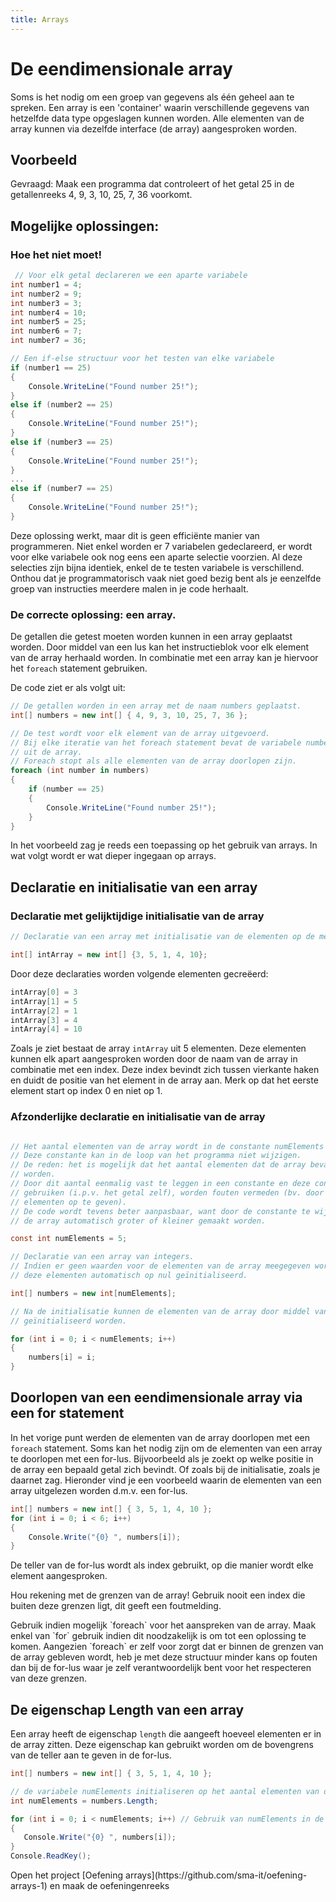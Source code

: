 ```yaml
---
title: Arrays
---
```

# De eendimensionale array

Soms is het nodig om een groep van gegevens als één geheel aan te spreken. Een array is een 'container' waarin verschillende gegevens van hetzelfde data type opgeslagen kunnen worden. Alle elementen van de array kunnen via dezelfde interface (de array) aangesproken worden.

## Voorbeeld 
Gevraagd: Maak een programma dat controleert of het getal 25 in de getallenreeks 4, 9, 3, 10, 25, 7, 36 voorkomt.
    
## Mogelijke oplossingen:
### Hoe het **niet** moet!

```csharp
 // Voor elk getal declareren we een aparte variabele
int number1 = 4;
int number2 = 9;
int number3 = 3;
int number4 = 10;
int number5 = 25;
int number6 = 7;
int number7 = 36;

// Een if-else structuur voor het testen van elke variabele
if (number1 == 25)
{
    Console.WriteLine("Found number 25!");
}
else if (number2 == 25)
{
    Console.WriteLine("Found number 25!");
}
else if (number3 == 25)
{
    Console.WriteLine("Found number 25!");
}
...
else if (number7 == 25)
{
    Console.WriteLine("Found number 25!");
}
```
    
Deze oplossing werkt, maar dit is geen efficiënte manier van programmeren. Niet enkel worden er 7 variabelen gedeclareerd, er wordt voor elke variabele ook nog eens een aparte selectie voorzien. Al deze selecties zijn bijna identiek, enkel de te testen variabele is verschillend. Onthou  dat je programmatorisch vaak niet goed bezig bent als je eenzelfde groep van instructies meerdere malen in je code herhaalt.

### De correcte oplossing: een array.

De getallen die getest moeten worden kunnen in een array geplaatst worden. Door middel van een lus kan het instructieblok voor elk element van de array herhaald worden.
In combinatie met een array kan je hiervoor het `foreach` statement gebruiken.

De code ziet er als volgt uit:

```csharp
// De getallen worden in een array met de naam numbers geplaatst.
int[] numbers = new int[] { 4, 9, 3, 10, 25, 7, 36 }; 

// De test wordt voor elk element van de array uitgevoerd.
// Bij elke iteratie van het foreach statement bevat de variabele number het volgende nummer
// uit de array.
// Foreach stopt als alle elementen van de array doorlopen zijn.
foreach (int number in numbers)
{
    if (number == 25)
    {
        Console.WriteLine("Found number 25!");
    }
}
```

In het voorbeeld zag je reeds een toepassing op het gebruik van arrays. In wat volgt wordt er wat dieper ingegaan op arrays.

## Declaratie en initialisatie van een array

### Declaratie met gelijktijdige initialisatie van de array

```csharp
// Declaratie van een array met initialisatie van de elementen op de meegegeven waarden.

int[] intArray = new int[] {3, 5, 1, 4, 10};
```

Door deze declaraties worden volgende elementen gecreëerd:
```csharp
intArray[0] = 3
intArray[1] = 5
intArray[2] = 1
intArray[3] = 4
intArray[4] = 10
```

Zoals je ziet bestaat de array `intArray` uit 5 elementen. Deze elementen kunnen elk apart aangesproken worden door de naam van de array in combinatie met een index. Deze index bevindt zich tussen vierkante haken en duidt de positie van het element in de array aan. Merk op dat het eerste element start op index 0 en niet op 1.

### Afzonderlijke declaratie en initialisatie van de array

```csharp

// Het aantal elementen van de array wordt in de constante numElements geplaatst. 
// Deze constante kan in de loop van het programma niet wijzigen.
// De reden: het is mogelijk dat het aantal elementen dat de array bevat in de code gebruikt zal 
// worden. 
// Door dit aantal eenmalig vast te leggen in een constante en deze constante in de code te 
// gebruiken (i.p.v. het getal zelf), worden fouten vermeden (bv. door ergens een foutief aantal 
// elementen op te geven). 
// De code wordt tevens beter aanpasbaar, want door de constante te wijzigen kan
// de array automatisch groter of kleiner gemaakt worden.

const int numElements = 5;

// Declaratie van een array van integers.
// Indien er geen waarden voor de elementen van de array meegegeven worden dan worden 
// deze elementen automatisch op nul geïnitialiseerd.

int[] numbers = new int[numElements];

// Na de initialisatie kunnen de elementen van de array door middel van een `for`statement
// geïnitialiseerd worden.

for (int i = 0; i < numElements; i++)
{
    numbers[i] = i;
}
```

## Doorlopen van een eendimensionale array via een for statement

In het vorige punt werden de elementen van de array doorlopen met een `foreach` statement.
Soms kan het nodig zijn om de elementen van een array te doorlopen met een for-lus. Bijvoorbeeld als je zoekt op welke positie in de array een bepaald getal zich bevindt. Of zoals bij de initialisatie, zoals je daarnet zag.
Hieronder vind je een voorbeeld waarin de elementen van een array uitgelezen worden d.m.v. een for-lus.

```csharp
int[] numbers = new int[] { 3, 5, 1, 4, 10 };
for (int i = 0; i < 6; i++)
{
    Console.Write("{0} ", numbers[i]);
}
```

De teller van de for-lus wordt als index gebruikt, op die manier wordt elke element aangesproken.

<div class="note waarschuwing">
<p>Hou rekening met de grenzen van de array! Gebruik nooit een index die buiten deze grenzen ligt, dit geeft een foutmelding.</p>
</div>

<div class="note protip">
<p>Gebruik indien mogelijk `foreach` voor het aanspreken van de array. Maak enkel van `for` gebruik indien dit noodzakelijk is om tot een oplossing te komen.
Aangezien `foreach` er zelf voor zorgt dat er binnen de grenzen van de array gebleven wordt, heb je met deze structuur minder kans op fouten dan bij de for-lus waar je zelf verantwoordelijk bent voor het respecteren van deze grenzen.</p>
</div>

## De eigenschap Length van een array

Een array heeft de eigenschap `length` die aangeeft hoeveel elementen er in de array zitten. Deze eigenschap kan gebruikt worden om de bovengrens van de teller aan te geven in de for-lus.

 ```csharp
int[] numbers = new int[] { 3, 5, 1, 4, 10 };

// de variabele numElements initialiseren op het aantal elementen van de array.
int numElements = numbers.Length;

for (int i = 0; i < numElements; i++) // Gebruik van numElements in de for-lus.
{
    Console.Write("{0} ", numbers[i]);
}
Console.ReadKey();
```

<div class="note oefening">
<p>Open het project [Oefening arrays](https://github.com/sma-it/oefening-arrays-1) en maak de oefeningenreeks</p>
</div>
